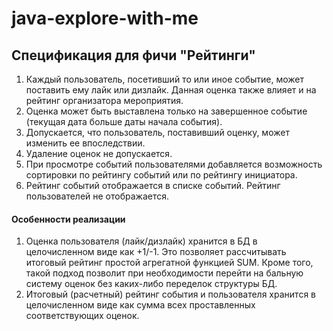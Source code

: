 # java-explore-with-me

## Спецификация для фичи "Рейтинги"

1. Каждый пользователь, посетивший то или иное событие, может поставить ему лайк или дизлайк. Данная оценка также влияет и на рейтинг организатора мероприятия. 
2. Оценка может быть выставлена только на завершенное событие (текущая дата больше даты начала события).
3. Допускается, что пользователь, поставивший оценку, может изменить ее впоследствии. 
4. Удаление оценок не допускается.
5. При просмотре событий пользователями добавляется возможность сортировки по рейтингу событий или по рейтингу инициатора.
6. Рейтинг событий отображается в списке событий. Рейтинг пользователей не отображается.

#### Особенности реализации

1. Оценка пользователя (лайк/дизлайк) хранится в БД в целочисленном виде как +1/-1. Это позволяет рассчитывать итоговый рейтинг простой агрегатной функцией SUM. Кроме того, такой подход позволит при необходимости перейти на бальную систему оценок без каких-либо переделок структуры БД.
2. Итоговый (расчетный) рейтинг события и пользователя хранится в целочисленном виде как сумма всех проставленных соответствующих оценок.